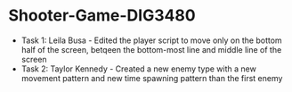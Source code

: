 # Shooter-Game-DIG3480
- Task 1: Leila Busa - Edited the player script to move only on the bottom half of the screen, betqeen the bottom-most line and middle line of the screen
- Task 2: Taylor Kennedy - Created a new enemy type with a new movement pattern and new time spawning pattern than the first enemy
